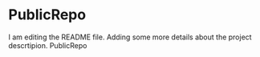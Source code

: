 # PublicRepo
I am editing the README file. Adding some more details about the project descrtipion. PublicRepo
